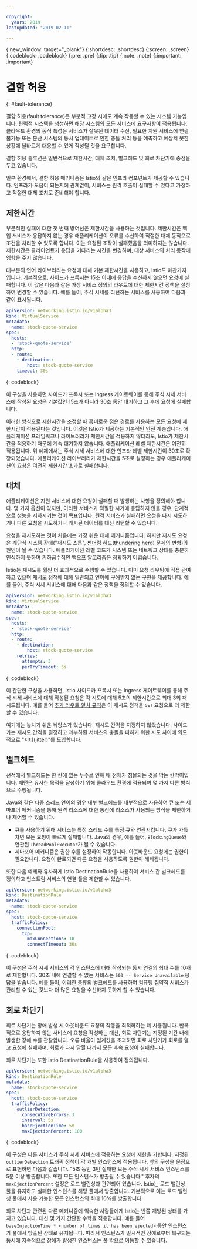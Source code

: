 ```yaml
---

copyright:
  years: 2019
lastupdated: "2019-02-11"

---
```


{:new_window: target="_blank"}
{:shortdesc: .shortdesc}
{:screen: .screen}
{:codeblock: .codeblock}
{:pre: .pre}
{:tip: .tip}
{:note: .note}
{:important: .important}

# 결함 허용
{: #fault-tolerance}

결함 허용(fault tolerance)은 부분적 고장 시에도 계속 작동할 수 있는 시스템 기능입니다. 탄력적 시스템을 생성하면 해당 시스템의 모든 서비스에 요구사항이 적용됩니다. 클라우드 환경의 동적 특성은 서비스가 잘못된 데이터 수신, 필요한 지원 서비스에 연결 불가능 또는 분산 시스템의 동시 업데이트로 인한 충돌 처리 등을 예측하고 예상치 못한 상황에 올바르게 대응할 수 있게 작성될 것을 요구합니다. 

결함 허용 솔루션은 일반적으로 제한시간, 대체 조치, 벌크헤드 및 회로 차단기에 중점을 두고 있습니다.

일부 환경에서, 결함 허용 메커니즘은 Istio와 같은 인프라 컴포넌트가 제공할 수 있습니다. 인프라가 도움이 되는지에 관계없이, 서비스는 원격 호출이 실패할 수 있다고 가정하고 적절한 대체 조치로 준비해야 합니다.

## 제한시간

부분적인 실패에 대한 첫 번째 방어선은 제한시간을 사용하는 것입니다. 제한시간은 백업 서비스가 응답하지 않는 경우 애플리케이션이 오류를 수신하여 적절한 대체 동작으로 조건을 처리할 수 있도록 합니다. 이는 요청된 조작이 실패했음을 의미하지는 않습니다. 제한시간은 클라이언트가 응답을 기다리는 시간을 변경하며, 대상 서비스의 처리 동작에 영향을 주지 않습니다.

대부분의 언어 라이브러리는 요청에 대해 기본 제한시간을 사용하고, Istio도 마찬가지입니다. 기본적으로, 사이드카 프록시는 15초 이내에 응답을 수신하지 않으면 요청에 실패합니다. 이 값은 다음과 같은 가상 서비스 정의의 라우트에 대한 제한시간 정책을 설정하여 변경할 수 있습니다. 예를 들어, 주식 시세를 리턴하는 서비스를 사용하여 다음과 같이 표시됩니다.

```yaml
apiVersion: networking.istio.io/v1alpha3
kind: VirtualService
metadata:
  name: stock-quote-service
spec:
  hosts:
  - 'stock-quote-service'
  http:
  - route:
    - destination:
        host: stock-quote-service
    timeout: 30s
```
{: codeblock}

이 구성을 사용하면 사이드카 프록시 또는 Ingress 게이트웨이를 통해 주식 시세 서비스에 작성된 요청은 기본값인 15초가 아니라 30초 동안 대기하고 그 후에 요청에 실패합니다.

이러한 방식으로 제한시간을 조정할 때 흥미로운 점은 경로를 사용하는 모든 요청에 제한시간이 적용된다는 것입니다. 이것은 Istio가 제공하는 기본적인 안전 계층입니다. 애플리케이션 프레임워크나 라이브러리가 제한시간을 적용하지 않더라도, Istio가 제한시간을 적용하기 때문에 계속 대기하지 않습니다. 애플리케이션 레벨 제한시간은 여전히 적용됩니다. 위 예제에서는 주식 시세 서비스에 대한 인프라 레벨 제한시간이 30초로 확장되었습니다. 애플리케이션 라이브러리가 제한시간을 5초로 설정하는 경우 애플리케이션의 요청은 여전히 제한시간 초과로 실패합니다.

## 대체

애플리케이션은 지원 서비스에 대한 요청이 실패할 때 발생하는 사항을 정의해야 합니다. 몇 가지 옵션이 있지만, 이러한 서비스가 적절한 시기에 응답하지 않을 경우, 단계적으로 성능을 저하시키는 것이 목표입니다. 원격 서비스가 실패하면 요청을 다시 시도하거나 다른 요청을 시도하거나 캐시된 데이터를 대신 리턴할 수 있습니다.

요청을 재시도하는 것이 처음에는 가장 쉬운 대체 메커니즘입니다. 하지만 재시도 요청은 계단식 시스템 장애("재시도 스톰", [썬더링 허드(thundering herd) 문제](https://en.wikipedia.org/wiki/Thundering_herd_problem)의 변형)의 원인이 될 수 있습니다. 애플리케이션 레벨 코드가 시스템 또는 네트워크 상태를 충분히 인식하지 못하며 기하급수적인 백오프 알고리즘은 정확하기 어렵습니다.

Istio는 재시도를 훨씬 더 효과적으로 수행할 수 있습니다. 이미 요청 라우팅에 직접 관여하고 있으며 재시도 정책에 대해 일관되고 언어에 구애받지 않는 구현을 제공합니다. 예를 들어, 주식 시세 서비스에 대해 다음과 같은 정책을 정의할 수 있습니다.

```yaml
apiVersion: networking.istio.io/v1alpha3
kind: VirtualService
metadata:
  name: stock-quote-service
spec:
  hosts:
  - 'stock-quote-service'
  http:
  - route:
    - destination:
        host: stock-quote-service
    retries:
      attempts: 3
      perTryTimeout: 5s
```
{: codeblock}

이 간단한 구성을 사용하면, Istio 사이드카 프록시 또는 Ingress 게이트웨이를 통해 주식 시세 서비스에 대해 작성된 요청은 각 시도에 대해 5초의 제한시간으로 최대 3회 재시도됩니다. 예를 들어 [추가 라우트 일치 규칙](https://istio.io/docs/reference/config/istio.networking.v1alpha3/#HTTPMatchRequest)은 이 재시도 정책을 `GET` 요청으로 더 제한할 수 있습니다.

여기에는 놓치기 쉬운 뉘앙스가 있습니다. 재시도 간격을 지정하지 않았습니다. 사이드카는 재시도 간격을 결정하고 과부하된 서비스의 충돌을 피하기 위한 시도 사이에 의도적으로 "지터(jitter)"를 도입합니다.

## 벌크헤드

선적에서 벌크헤드는 한 칸에 있는 누수로 인해 배 전체가 침몰되는 것을 막는 칸막이입니다. 패턴은 유사한 목적을 달성하기 위해 클라우드 환경에 적용되며 몇 가지 다른 방식으로 수행됩니다.

Java와 같은 다중 스레드 언어의 경우 내부 벌크헤드를 내부적으로 사용하여 큐 또는 세마포어 메커니즘을 통해 원격 리소스에 대한 통신에 리소스가 사용되는 방식을 제한하거나 제어할 수 있습니다.

- 큐를 사용하기 위해 서비스는 특정 스레드 수를 특정 큐와 연관시킵니다. 큐가 가득 차면 모든 요청이 빠르게 실패합니다. Java의 경우, 예를 들어, `BlockingQueue`와 연관된 `ThreadPoolExecutor`가 될 수 있습니다.
- 세마포어 메커니즘은 권한 수를 설정하여 작동합니다. 아웃바운드 요청에는 권한이 필요합니다. 요청이 완료되면 다른 요청을 사용하도록 권한이 해제됩니다.

또한 다음 예제와 유사하게 Istio DestinationRule을 사용하여 서비스 간 벌크헤드를 정의하고 업스트림 서비스의 연결 풀을 제한할 수 있습니다.

```yaml
apiVersion: networking.istio.io/v1alpha3
kind: DestinationRule
metadata:
  name: stock-quote-service
spec:
  host: stock-quote-service
  trafficPolicy:
    connectionPool:
      tcp:
        maxConnections: 10
        connectTimeout: 30s
```
{: codeblock}

이 구성은 주식 시세 서비스의 각 인스턴스에 대해 작성되는 동시 연결의 최대 수를 10개로 제한합니다. 30초 내에 연결할 수 없는 서비스는 `503 -- Service Unavailable` 응답을 받습니다. 예를 들어, 이러한 종류의 벌크헤드를 사용하여 컴퓨팅 집약적 서비스가 관리할 수 있는 것보다 더 많은 요청을 수신하지 못하게 할 수 있습니다.

## 회로 차단기

회로 차단기는 장애 발생 시 아웃바운드 요청의 작동을 최적화하는 데 사용됩니다. 반복적으로 응답하지 않는 서비스에 요청을 작성하는 대신, 회로 차단기는 지정된 기간 내에 발생한 장애 수를 관찰합니다. 오류 비율이 임계값을 초과하면 회로 차단기가 회로를 열고 요청에 실패하며, 회로가 다시 닫힐 때까지 모든 후속 요청이 실패합니다.

회로 차단기는 또한 Istio DestinationRule을 사용하여 정의됩니다.

```yaml
apiVersion: networking.istio.io/v1alpha3
kind: DestinationRule
metadata:
  name: stock-quote-service
spec:
  host: stock-quote-service
  trafficPolicy:
    outlierDetection:
      consecutiveErrors: 3
      interval: 5s
      baseEjectionTime: 5m
      maxEjectionPercent: 100
```
{: codeblock}

이 구성은 다른 서비스가 주식 시세 서비스에 적용하는 요청에 제한을 가합니다. 지정된 `outlierDetection` 트래픽 정책이 각 개별 인스턴스에 적용됩니다. 앞의 구성을 문장으로 표현하면 다음과 같습니다. "5초 동안 3번 실패한 모든 주식 시세 서비스 인스턴스를 5분 이상 방출합니다. 또한 모든 인스턴스가 방출될 수 있습니다." 후자의 `maxEjectionPercent` 설정은 로드 밸런싱과 관련되어 있습니다. Istio는 로드 밸런싱 풀을 유지하고 실패한 인스턴스를 해당 풀에서 방출합니다. 기본적으로 이는 로드 밸런싱 풀에서 사용 가능한 모든 인스턴스의 최대 10%를 방출합니다.

회로 차단과 관련된 다른 메커니즘에 익숙한 사람들에게 Istio는 반쯤 개방된 상태를 가지고 있습니다. 대신 몇 가지 간단한 수학을 적용합니다. 예를 들어 `baseInjectionTime * <number of times it has been ejected>` 동안 인스턴스가 풀에서 방출된 상태로 유지됩니다. 따라서 인스턴스가 일시적인 장애로부터 복구되는 동시에 지속적으로 장애가 발생한 인스턴스는 풀 밖으로 이동할 수 있습니다.

